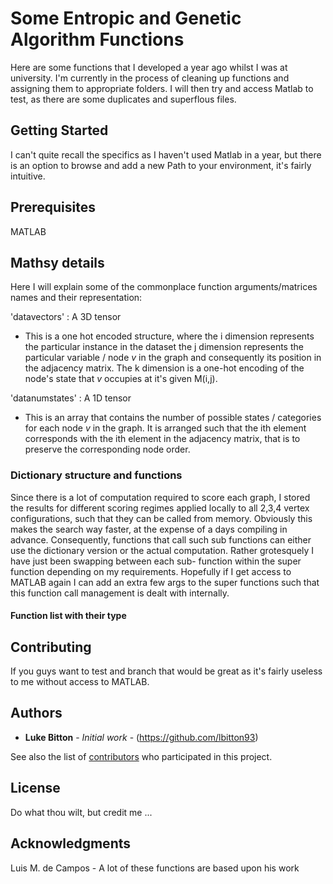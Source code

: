 # Some Entropic and Genetic Algorithm Functions

Here are some functions that I developed a year ago whilst I was at university. I'm currently in the process of cleaning up functions and assigning them to appropriate folders. I will then try and access Matlab to test, as there are some duplicates and superflous files.

## Getting Started

I can't quite recall the specifics as I haven't used Matlab in a year, but there is an option to browse and add a new Path to your
environment, it's fairly intuitive.

## Prerequisites

MATLAB

## Mathsy details

Here I will explain some of the commonplace function arguments/matrices names and their representation:

'datavectors' : A 3D tensor
- This is a one hot encoded structure, where the i dimension represents the particular instance in the dataset
  the j dimension represents the particular variable / node $v$ in the graph and consequently its position in the adjacency 
  matrix. The k dimension is a one-hot encoding of the node's state that $v$ occupies at it's given M(i,j).
  
'datanumstates' : A 1D tensor
- This is an array that contains the number of possible states / categories for each node $v$ in the graph. It is arranged 
  such that the ith element corresponds with the ith element in the adjacency matrix, that is to preserve the corresponding 
  node order.

### Dictionary structure and functions

Since there is a lot of computation required to score each graph, I stored the results for different scoring regimes applied locally to all 2,3,4 vertex configurations, such that they can be called from memory. Obviously this makes the search way faster, at the expense of a days compiling in advance. Consequently, functions that call such sub functions can either use the dictionary version or the actual computation. Rather grotesquely I have just been swapping between each sub- function within the super function depending on my requirements. Hopefully if I get access to MATLAB again I can add an extra few args to the super functions such that this function call management is dealt with internally.

#### Function list with their type 

## Contributing

If you guys want to test and branch that would be great as it's fairly useless to me without access to MATLAB.

## Authors

* **Luke Bitton** - *Initial work* - (https://github.com/lbitton93)

See also the list of [contributors](https://github.com/your/project/contributors) who participated in this project.

## License

Do what thou wilt, but credit me ...

## Acknowledgments

Luis M. de Campos - A lot of these functions are based upon his work
